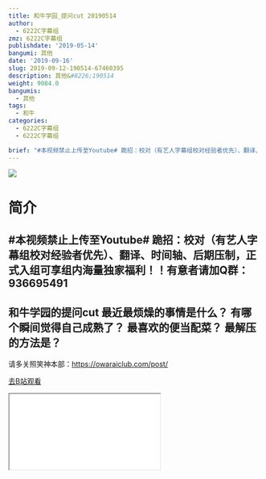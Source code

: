 ```yaml
---
title: 和牛学园_提问cut 20190514
author:
  - 6222C字幕组
zmz: 6222C字幕组
publishdate: '2019-05-14'
bangumi: 其他
date: '2019-09-16'
slug: 2019-09-12-190514-67460395
description: 其他&#8226;190514
weight: 9084.0
bangumis:
  - 其他
tags:
  - 和牛
categories:
  - 6222C字幕组
  - 6222C字幕组

brief: "#本视频禁止上传至Youtube# 跪招：校对（有艺人字幕组校对经验者优先）、翻译、时间轴、后期压制，正式入组可享组内海量独家福利！！有意者请加Q群：936695491 ---------------------- 和牛学园的提问cut 最近最烦燥的事情是什么？ 有哪个瞬间觉得自己成熟了？ 最喜欢的便当配菜？ 最解压的方法是？ ----------------------- 请多关照笑神本部：https://owaraiclub.com/post/"
---
```

![](https://raw.githubusercontent.com/tcgriffith/owaraisite/master/static/tmpimg/8a52714c90b90ef3995434d88eec8fbef1ca4116.jpg.480.jpg)
# 简介  
#本视频禁止上传至Youtube#
跪招：校对（有艺人字幕组校对经验者优先）、翻译、时间轴、后期压制，正式入组可享组内海量独家福利！！有意者请加Q群：936695491
----------------------
和牛学园的提问cut
最近最烦燥的事情是什么？
有哪个瞬间觉得自己成熟了？
最喜欢的便当配菜？
最解压的方法是？
-----------------------
请多关照笑神本部：https://owaraiclub.com/post/  

[去B站观看](https://www.bilibili.com/video/av67460395/)
<div class ="resp-container"><iframe class="testiframe" src="//player.bilibili.com/player.html?aid=67460395"", scrolling="no", allowfullscreen="true" > </iframe></div> 
